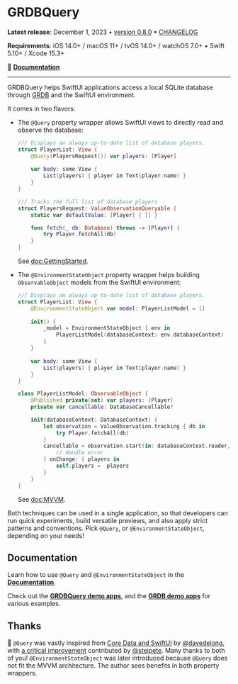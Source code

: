 # GRDBQuery

**Latest release**: December 1, 2023 • [version 0.8.0](https://github.com/groue/GRDBQuery/tree/0.8.0) • [CHANGELOG](CHANGELOG.md)

**Requirements**: iOS 14.0+ / macOS 11+ / tvOS 14.0+ / watchOS 7.0+ &bull; Swift 5.10+ / Xcode 15.3+

📖 **[Documentation]**

---

GRDBQuery helps SwiftUI applications access a local SQLite database through [GRDB] and the SwiftUI environment.

It comes in two flavors:

- The `@Query` property wrapper allows SwiftUI views to directly read and observe the database:

    ```swift
    /// Displays an always up-to-date list of database players.
    struct PlayerList: View {
        @Query(PlayersRequest()) var players: [Player]
        
        var body: some View {
            List(players) { player in Text(player.name) }
        }
    }

    /// Tracks the full list of database players
    struct PlayersRequest: ValueObservationQueryable {
        static var defaultValue: [Player] { [] }

        func fetch(_ db: Database) throws -> [Player] {
            try Player.fetchAll(db)
        }
    }
    ```

    See <doc:GettingStarted>.

- The `@EnvironmentStateObject` property wrapper helps building `ObservableObject` models from the SwiftUI environment:

    ```swift
    /// Displays an always up-to-date list of database players.
    struct PlayerList: View {
        @EnvironmentStateObject var model: PlayerListModel = []
        
        init() {
            _model = EnvironmentStateObject { env in
                PlayerListModel(databaseContext: env.databaseContext)
            }
        }
        
        var body: some View {
            List(players) { player in Text(player.name) }
        }
    }

    class PlayerListModel: ObservableObject {
        @Published private(set) var players: [Player]
        private var cancellable: DatabaseCancellable?

        init(databaseContext: DatabaseContext) {
            let observation = ValueObservation.tracking { db in
                try Player.fetchAll(db)
            } 
            cancellable = observation.start(in: databaseContext.reader, scheduling: .immediate) { error in
                // Handle error
            } onChange: { players in
                self.players =  players
            }
        }
    }
    ```

    See <doc:MVVM>.

Both techniques can be used in a single application, so that developers can run quick experiments, build versatile previews, and also apply strict patterns and conventions. Pick `@Query`, or `@EnvironmentStateObject`, depending on your needs!

## Documentation

Learn how to use `@Query` and `@EnvironmentStateObject` in the **[Documentation]**.

Check out the **[GRDBQuery demo apps]**, and the **[GRDB demo apps]** for various examples.

## Thanks

🙌 `@Query` was vastly inspired from [Core Data and SwiftUI](https://davedelong.com/blog/2021/04/03/core-data-and-swiftui/) by [@davedelong](https://github.com/davedelong), with [a critical improvement](https://github.com/groue/GRDB.swift/pull/955) contributed by [@steipete](https://github.com/steipete). Many thanks to both of you! `@EnvironmentStateObject` was later introduced because `@Query` does not fit the MVVM architecture. The author sees benefits in both property wrappers.


[GRDB]: http://github.com/groue/GRDB.swift
[GRDB demo apps]: https://github.com/groue/GRDB.swift/tree/master/Documentation/DemoApps
[Documentation]: https://swiftpackageindex.com/groue/GRDBQuery/documentation
[GRDBQuery demo apps]: Documentation
